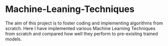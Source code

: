 # Machine-Leaning-Techniques
The aim of this project is to foster coding and implementing algorithms from scratch. Here I have implemented various Machine Learning Techniques from scratch and compared how well they perform to pre-exisitng trained models. 
